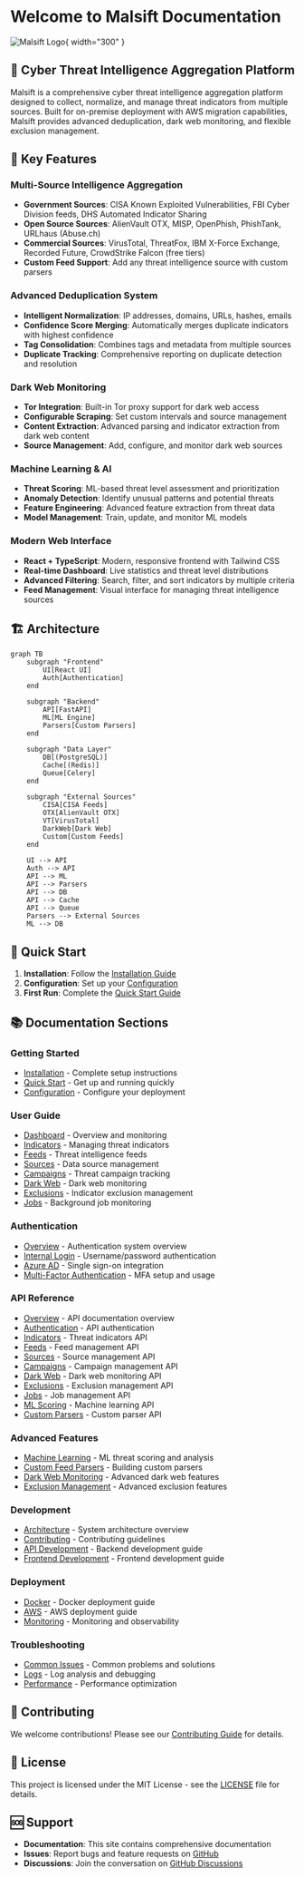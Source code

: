 # Welcome to Malsift Documentation

![Malsift Logo](assets/logo-text.svg){ width="300" }

## 🚀 Cyber Threat Intelligence Aggregation Platform

Malsift is a comprehensive cyber threat intelligence aggregation platform designed to collect, normalize, and manage threat indicators from multiple sources. Built for on-premise deployment with AWS migration capabilities, Malsift provides advanced deduplication, dark web monitoring, and flexible exclusion management.

## 🎯 Key Features

### Multi-Source Intelligence Aggregation
- **Government Sources**: CISA Known Exploited Vulnerabilities, FBI Cyber Division feeds, DHS Automated Indicator Sharing
- **Open Source Sources**: AlienVault OTX, MISP, OpenPhish, PhishTank, URLhaus (Abuse.ch)
- **Commercial Sources**: VirusTotal, ThreatFox, IBM X-Force Exchange, Recorded Future, CrowdStrike Falcon (free tiers)
- **Custom Feed Support**: Add any threat intelligence source with custom parsers

### Advanced Deduplication System
- **Intelligent Normalization**: IP addresses, domains, URLs, hashes, emails
- **Confidence Score Merging**: Automatically merges duplicate indicators with highest confidence
- **Tag Consolidation**: Combines tags and metadata from multiple sources
- **Duplicate Tracking**: Comprehensive reporting on duplicate detection and resolution

### Dark Web Monitoring
- **Tor Integration**: Built-in Tor proxy support for dark web access
- **Configurable Scraping**: Set custom intervals and source management
- **Content Extraction**: Advanced parsing and indicator extraction from dark web content
- **Source Management**: Add, configure, and monitor dark web sources

### Machine Learning & AI
- **Threat Scoring**: ML-based threat level assessment and prioritization
- **Anomaly Detection**: Identify unusual patterns and potential threats
- **Feature Engineering**: Advanced feature extraction from threat data
- **Model Management**: Train, update, and monitor ML models

### Modern Web Interface
- **React + TypeScript**: Modern, responsive frontend with Tailwind CSS
- **Real-time Dashboard**: Live statistics and threat level distributions
- **Advanced Filtering**: Search, filter, and sort indicators by multiple criteria
- **Feed Management**: Visual interface for managing threat intelligence sources

## 🏗️ Architecture

```mermaid
graph TB
    subgraph "Frontend"
        UI[React UI]
        Auth[Authentication]
    end
    
    subgraph "Backend"
        API[FastAPI]
        ML[ML Engine]
        Parsers[Custom Parsers]
    end
    
    subgraph "Data Layer"
        DB[(PostgreSQL)]
        Cache[(Redis)]
        Queue[Celery]
    end
    
    subgraph "External Sources"
        CISA[CISA Feeds]
        OTX[AlienVault OTX]
        VT[VirusTotal]
        DarkWeb[Dark Web]
        Custom[Custom Feeds]
    end
    
    UI --> API
    Auth --> API
    API --> ML
    API --> Parsers
    API --> DB
    API --> Cache
    API --> Queue
    Parsers --> External Sources
    ML --> DB
```

## 🚀 Quick Start

1. **Installation**: Follow the [Installation Guide](installation.md)
2. **Configuration**: Set up your [Configuration](configuration.md)
3. **First Run**: Complete the [Quick Start Guide](quick-start.md)

## 📚 Documentation Sections

### Getting Started
- [Installation](installation.md) - Complete setup instructions
- [Quick Start](quick-start.md) - Get up and running quickly
- [Configuration](configuration.md) - Configure your deployment

### User Guide
- [Dashboard](user-guide/dashboard.md) - Overview and monitoring
- [Indicators](user-guide/indicators.md) - Managing threat indicators
- [Feeds](user-guide/feeds.md) - Threat intelligence feeds
- [Sources](user-guide/sources.md) - Data source management
- [Campaigns](user-guide/campaigns.md) - Threat campaign tracking
- [Dark Web](user-guide/darkweb.md) - Dark web monitoring
- [Exclusions](user-guide/exclusions.md) - Indicator exclusion management
- [Jobs](user-guide/jobs.md) - Background job monitoring

### Authentication
- [Overview](auth/overview.md) - Authentication system overview
- [Internal Login](auth/internal-login.md) - Username/password authentication
- [Azure AD](auth/azure-ad.md) - Single sign-on integration
- [Multi-Factor Authentication](auth/mfa.md) - MFA setup and usage

### API Reference
- [Overview](api/overview.md) - API documentation overview
- [Authentication](api/authentication.md) - API authentication
- [Indicators](api/indicators.md) - Threat indicators API
- [Feeds](api/feeds.md) - Feed management API
- [Sources](api/sources.md) - Source management API
- [Campaigns](api/campaigns.md) - Campaign management API
- [Dark Web](api/darkweb.md) - Dark web monitoring API
- [Exclusions](api/exclusions.md) - Exclusion management API
- [Jobs](api/jobs.md) - Job management API
- [ML Scoring](api/ml-scoring.md) - Machine learning API
- [Custom Parsers](api/custom-parsers.md) - Custom parser API

### Advanced Features
- [Machine Learning](advanced/ml.md) - ML threat scoring and analysis
- [Custom Feed Parsers](advanced/custom-parsers.md) - Building custom parsers
- [Dark Web Monitoring](advanced/darkweb.md) - Advanced dark web features
- [Exclusion Management](advanced/exclusions.md) - Advanced exclusion features

### Development
- [Architecture](development/architecture.md) - System architecture overview
- [Contributing](development/contributing.md) - Contributing guidelines
- [API Development](development/api.md) - Backend development guide
- [Frontend Development](development/frontend.md) - Frontend development guide

### Deployment
- [Docker](deployment/docker.md) - Docker deployment guide
- [AWS](deployment/aws.md) - AWS deployment guide
- [Monitoring](deployment/monitoring.md) - Monitoring and observability

### Troubleshooting
- [Common Issues](troubleshooting/common-issues.md) - Common problems and solutions
- [Logs](troubleshooting/logs.md) - Log analysis and debugging
- [Performance](troubleshooting/performance.md) - Performance optimization

## 🤝 Contributing

We welcome contributions! Please see our [Contributing Guide](development/contributing.md) for details.

## 📄 License

This project is licensed under the MIT License - see the [LICENSE](../LICENSE) file for details.

## 🆘 Support

- **Documentation**: This site contains comprehensive documentation
- **Issues**: Report bugs and feature requests on [GitHub](https://github.com/rebaker501/malsift/issues)
- **Discussions**: Join the conversation on [GitHub Discussions](https://github.com/rebaker501/malsift/discussions)
